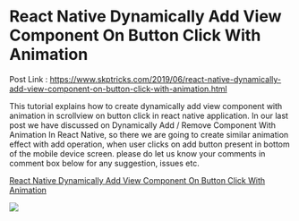 # React Native Dynamically Add View Component On Button Click With Animation

Post Link : https://www.skptricks.com/2019/06/react-native-dynamically-add-view-component-on-button-click-with-animation.html

This tutorial explains how to create dynamically add view component with animation in scrollview on button click in react native application. In our last post we have discussed on Dynamically Add / Remove Component With Animation In React Native, so there we are going to  create similar animation effect with add operation, when user clicks on add button present in bottom of the mobile device screen. please do let us know your comments in comment box below for any suggestion, issues etc.

<a href="https://www.skptricks.com/2019/06/react-native-dynamically-add-view-component-on-button-click-with-animation.html" > React Native Dynamically Add View Component On Button Click With Animation</a>

<img src="https://1.bp.blogspot.com/-IFx5fOZqcPQ/XQhtT8P8mMI/AAAAAAAADA4/_Y0mw4NlJkcLJCQ9fvQ2Oop51swRxXe_ACLcBGAs/s400/react-native-dynamically-add-view-component-on-button-click-with-animation.jpg" />
